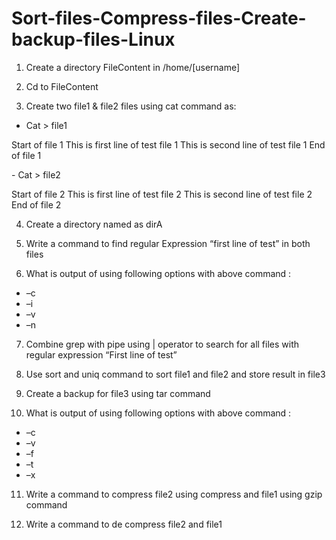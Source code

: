 # Sort-files-Compress-files-Create-backup-files-Linux


1.	Create a directory FileContent in /home/[username]

2.	Cd to FileContent

3.	Create two file1 & file2 files using cat command as:
-	Cat > file1
<p>Start of file 1
This is first line of test file 1
This is second line of test file 1
End of file 1
</p>
-	Cat > file2
<p>Start of file 2
This is first line of test file 2
This is second line of test file 2
End of file 2
</p>

4.	Create a directory named as dirA

5.	Write a command to find regular Expression  “first line of test” in both files

6.	What is output of using  following options with above command : 
-	–c
-	–i
-	–v
-	–n

7.	Combine grep with pipe using | operator to search for all files with regular expression “First line of test”

8.	Use sort and uniq command to sort file1 and file2 and store result in file3

9.	Create a backup for file3 using tar command

10.	What is output of using  following options with above command : 
-	–c
-	–v
-	–f
-	–t
-	–x

11.	Write a command to compress file2 using compress and file1 using gzip command

12.	Write a command to de compress file2 and file1
